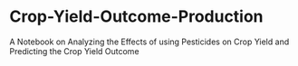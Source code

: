# Crop-Yield-Outcome-Production
A Notebook on Analyzing the Effects of using Pesticides on Crop Yield and Predicting the Crop Yield Outcome 
